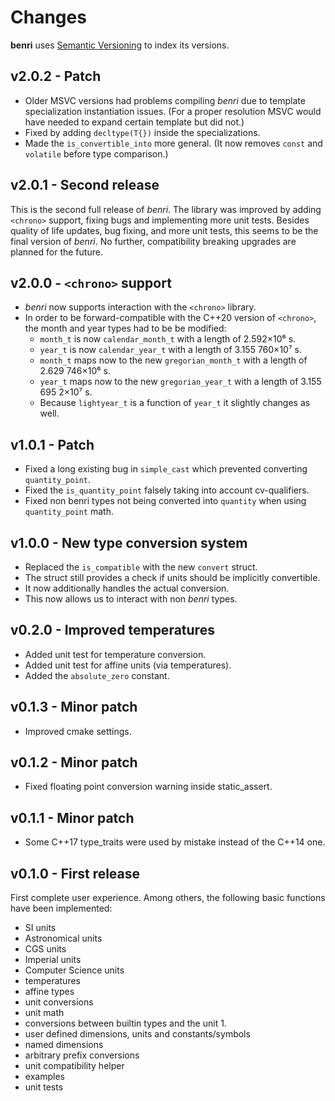 # Changes
**benri** uses [Semantic Versioning](https://semver.org/) to index its versions.

## v2.0.2 - Patch
- Older MSVC versions had problems compiling *benri* due to template specialization
  instantiation issues. (For a proper resolution MSVC would have needed to expand certain
  template but did not.)
- Fixed by adding `decltype(T{})` inside the specializations.
- Made the `is_convertible_into` more general. (It now removes `const` and `volatile`
  before type comparison.)

## v2.0.1 - Second release
This is the second full release of *benri*. The library was improved by adding `<chrono>`
support, fixing bugs and implementing more unit tests. Besides quality of life updates,
bug fixing, and more unit tests, this seems to be the final version of *benri*. No further,
compatibility breaking upgrades are planned for the future.

## v2.0.0 - `<chrono>` support
- *benri* now supports interaction with the `<chrono>` library.
- In order to be forward-compatible with the C++20 version of `<chrono>`, the month and
  year types had to be be modified:
  + `month_t` is now `calendar_month_t` with a length of 2.592×10⁶ s.
  + `year_t` is now `calendar_year_t` with a length of 3.155 760×10⁷ s.
  + `month_t` maps now to the new `gregorian_month_t` with a length of 2.629 746×10⁶ s.
  + `year_t` maps now to the new `gregorian_year_t` with a length of 3.155 695 2×10⁷ s.
  + Because `lightyear_t` is a function of `year_t` it slightly changes as well.

## v1.0.1 - Patch
- Fixed a long existing bug in `simple_cast` which prevented converting `quantity_point`.
- Fixed the `is_quantity_point` falsely taking into account cv-qualifiers.
- Fixed non benri types not being converted into `quantity` when using `quantity_point`
  math.

## v1.0.0 - New type conversion system
- Replaced the `is_compatible` with the new `convert` struct.
- The struct still provides a check if units should be implicitly convertible.
- It now additionally handles the actual conversion.
- This now allows us to interact with non *benri* types.

## v0.2.0 - Improved temperatures
- Added unit test for temperature conversion.
- Added unit test for affine units (via temperatures).
- Added the `absolute_zero` constant.

## v0.1.3 - Minor patch
- Improved cmake settings.

## v0.1.2 - Minor patch
- Fixed floating point conversion warning inside static_assert.

## v0.1.1 - Minor patch
- Some C++17 type_traits were used by mistake instead of the C++14 one.

## v0.1.0 - First release
First complete user experience. Among others, the following basic functions have been
implemented:
- SI units
- Astronomical units
- CGS units
- Imperial units
- Computer Science units
- temperatures
- affine types
- unit conversions
- unit math
- conversions between builtin types and the unit 1.
- user defined dimensions, units and constants/symbols
- named dimensions
- arbitrary prefix conversions
- unit compatibility helper
- examples
- unit tests
